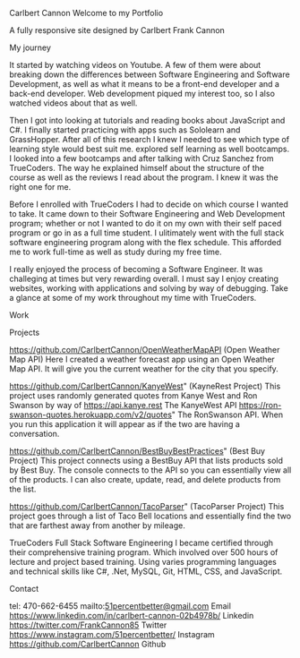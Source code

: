 
Carlbert Cannon
Welcome to my Portfolio

A fully responsive site designed by Carlbert Frank Cannon
					
					
My journey
							
It started by watching videos on Youtube. A few of them were about breaking down the differences between 
Software Engineering and Software Development, as well as what it means to be a front-end developer and a 
back-end developer. Web development piqued my interest too, so I also watched videos about that as well. 

Then I got into looking at tutorials and reading books about JavaScript and C#. 
I finally started practicing with apps such as Sololearn and GrassHopper. 
After all of this research I knew I needed to see which type of learning style would best suit me.
explored self learning as well bootcamps. I looked into a few bootcamps and after talking with 
Cruz Sanchez from TrueCoders. The way he explained himself about the structure of the course as well 
as the reviews I read about the program. I knew it was the right one for me.
								
								
Before I enrolled with TrueCoders I had to decide on which course I wanted to take. It came down to their 
Software Engineering and Web Development program; whether or not I wanted to do it on my own with their self 
paced program or go in as a full time student. I ulitimately went with the full stack software engineering program 
along with the flex schedule. This afforded me to work full-time as well as study during my free time.
								
I really enjoyed the process of becoming a Software Engineer. It was challeging at times but very rewarding overall. 
I must say I enjoy creating websites, working with applications and solving by way of debugging.
Take a glance at some of my work throughout my time with TrueCoders.
						

 Work 
							
Projects
								
https://github.com/CarlbertCannon/OpenWeatherMapAPI (Open Weather Map API) Here I created a weather forecast app using an Open Weather Map API. It will give you the current weather for the city that you specify.

https://github.com/CarlbertCannon/KanyeWest" (KayneRest Project) This project uses randomly generated quotes from Kanye West and Ron Swanson by way of https://api.kanye.rest The KanyeWest API https://ron-swanson-quotes.herokuapp.com/v2/quotes" The RonSwanson API. When you run this application it will appear as if the two are having a conversation.

https://github.com/CarlbertCannon/BestBuyBestPractices" (Best Buy Project) This project connects using a BestBuy API that lists products sold by Best Buy. The console connects to the API so you can essentially view all of the products. I can also create, update, read, and delete products from the list.

https://github.com/CarlbertCannon/TacoParser" (TacoParser Project) This project goes through a list of Taco Bell locations and essentially find the two that are farthest away from another by mileage.
							
						
						
TrueCoders
Full Stack Software Engineering
I became certified through their comprehensive training program. 
Which involved over 500 hours of lecture and project based training.
Using varies programming languages and technical skills like C#,
.Net, MySQL, Git, HTML, CSS, and JavaScript.</p>
							

Contact
							
							
							
tel: 470-662-6455
mailto:51percentbetter@gmail.com Email
https://www.linkedin.com/in/carlbert-cannon-02b4978b/ Linkedin
https://twitter.com/FrankCannon85 Twitter
https://www.instagram.com/51percentbetter/ Instagram
https://github.com/CarlbertCannon Github
								


								
								

								
							

